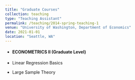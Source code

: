 ```yaml
---
title: "Graduate Courses"
collection: teaching
type: "Teaching Assistant"
permalink: /teaching/2014-spring-teaching-1
venue: "University of Washington, Department of Economics"
date: 2021-01-01
location: "Seattle, WA"
---
```


- #### ECONOMETRICS II (Graduate Level)

 - Linear Regression Basics
 - Large Sample Theory
